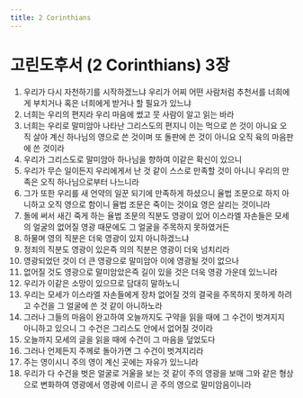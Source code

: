 ```yaml
---
title: 2 Corinthians
---
```


# 고린도후서 (2 Corinthians) 3장
1. 우리가 다시 자천하기를 시작하겠느냐 우리가 어찌 어떤 사람처럼 추천서를 너희에게 부치거나 혹은 너희에게 받거나 할 필요가 있느냐
1. 너희는 우리의 편지라 우리 마음에 썼고 뭇 사람이 알고 읽는 바라
1. 너희는 우리로 말미암아 나타난 그리스도의 편지니 이는 먹으로 쓴 것이 아니요 오직 살아 계신 하나님의 영으로 쓴 것이며 또 돌판에 쓴 것이 아니요 오직 육의 마음판에 쓴 것이라
1. 우리가 그리스도로 말미암아 하나님을 향하여 이같은 확신이 있으니
1. 우리가 무슨 일이든지 우리에게서 난 것 같이 스스로 만족할 것이 아니니 우리의 만족은 오직 하나님으로부터 나느니라
1. 그가 또한 우리를 새 언약의 일꾼 되기에 만족하게 하셨으니 율법 조문으로 하지 아니하고 오직 영으로 함이니 율법 조문은 죽이는 것이요 영은 살리는 것이니라
1. 돌에 써서 새긴 죽게 하는 율법 조문의 직분도 영광이 있어 이스라엘 자손들은 모세의 얼굴의 없어질 영광 때문에도 그 얼굴을 주목하지 못하였거든
1. 하물며 영의 직분은 더욱 영광이 있지 아니하겠느냐
1. 정죄의 직분도 영광이 있은즉 의의 직분은 영광이 더욱 넘치리라
1. 영광되었던 것이 더 큰 영광으로 말미암아 이에 영광될 것이 없으나
1. 없어질 것도 영광으로 말미암았은즉 길이 있을 것은 더욱 영광 가운데 있느니라
1. 우리가 이같은 소망이 있으므로 담대히 말하노니
1. 우리는 모세가 이스라엘 자손들에게 장차 없어질 것의 결국을 주목하지 못하게 하려고 수건을 그 얼굴에 쓴 것 같이 아니하노라
1. 그러나 그들의 마음이 완고하여 오늘까지도 구약을 읽을 때에 그 수건이 벗겨지지 아니하고 있으니 그 수건은 그리스도 안에서 없어질 것이라
1. 오늘까지 모세의 글을 읽을 때에 수건이 그 마음을 덮었도다
1. 그러나 언제든지 주께로 돌아가면 그 수건이 벗겨지리라
1. 주는 영이시니 주의 영이 계신 곳에는 자유가 있느니라
1. 우리가 다 수건을 벗은 얼굴로 거울을 보는 것 같이 주의 영광을 보매 그와 같은 형상으로 변화하여 영광에서 영광에 이르니 곧 주의 영으로 말미암음이니라